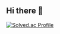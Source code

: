 ## Hi there 👋

[![Solved.ac Profile](http://mazassumnida.wtf/api/v2/generate_badge?boj=klas)](https://solved.ac/klas/)

